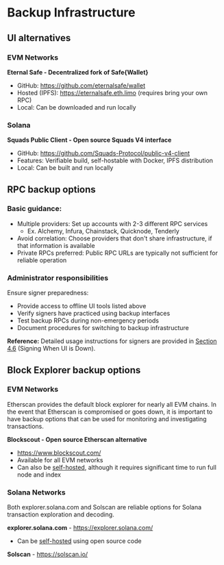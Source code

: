 # Backup Infrastructure

## UI alternatives

### EVM Networks

**Eternal Safe - Decentralized fork of Safe{Wallet}**
- GitHub: https://github.com/eternalsafe/wallet
- Hosted (IPFS): https://eternalsafe.eth.limo (requires bring your own RPC)
- Local: Can be downloaded and run locally

### Solana

**Squads Public Client - Open source Squads V4 interface**
- GitHub: https://github.com/Squads-Protocol/public-v4-client
- Features: Verifiable build, self-hostable with Docker, IPFS distribution
- Local: Can be built and run locally

## RPC backup options

### Basic guidance:
- Multiple providers: Set up accounts with 2-3 different RPC services
  - Ex. Alchemy, Infura, Chainstack, Quicknode, Tenderly
- Avoid correlation: Choose providers that don't share infrastructure, if that information is available
- Private RPCs preferred: Public RPC URLs are typically not sufficient for reliable operation

### Administrator responsibilities
Ensure signer preparedness:
- Provide access to offline UI tools listed above
- Verify signers have practiced using backup interfaces
- Test backup RPCs during non-emergency periods
- Document procedures for switching to backup infrastructure

**Reference:** Detailed usage instructions for signers are provided in [Section 4.6](signing-when-ui-is-down.md) (Signing When UI is Down).

## Block Explorer backup options

### EVM Networks
Etherscan provides the default block explorer for nearly all EVM chains. In the event that Etherscan is compromised or goes down, it is important to have backup options that can be used for monitoring and investigating transactions.

**Blockscout - Open source Etherscan alternative**
- https://www.blockscout.com/
- Available for all EVM networks
- Can also be [self-hosted](https://github.com/blockscout/blockscout), although it requires significant time to run full node and index

### Solana Networks
Both explorer.solana.com and Solscan are reliable options for Solana transaction exploration and decoding.

**explorer.solana.com** - https://explorer.solana.com/
- Can be [self-hosted](https://github.com/solana-foundation/explorer) using open source code

**Solscan** - https://solscan.io/